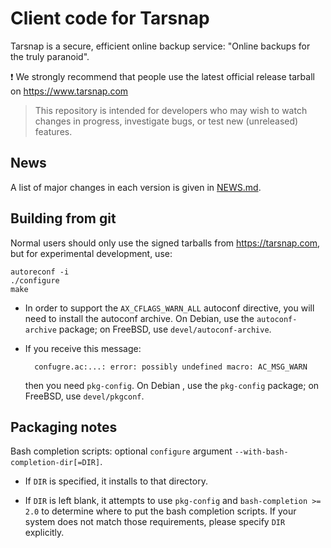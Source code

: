 Client code for Tarsnap
=======================

Tarsnap is a secure, efficient online backup service: "Online
backups for the truly paranoid".

:exclamation: We strongly recommend that people use the latest official
release tarball on https://www.tarsnap.com

> This repository is intended for developers who may wish to watch changes in
> progress, investigate bugs, or test new (unreleased) features.


News
----

A list of major changes in each version is given in [NEWS.md](NEWS.md).


Building from git
-----------------

Normal users should only use the signed tarballs from https://tarsnap.com, but
for experimental development, use:

    autoreconf -i
    ./configure
    make

- In order to support the `AX_CFLAGS_WARN_ALL` autoconf directive,
  you will need to install the autoconf archive.  On Debian, use
  the `autoconf-archive` package; on FreeBSD, use
  `devel/autoconf-archive`.

- If you receive this message:

        confugre.ac:...: error: possibly undefined macro: AC_MSG_WARN

  then you need `pkg-config`.  On Debian , use the `pkg-config`
  package; on FreeBSD, use `devel/pkgconf`.


Packaging notes
---------------

Bash completion scripts: optional `configure` argument
`--with-bash-completion-dir[=DIR]`.

* If `DIR` is specified, it installs to that directory.

* If `DIR` is left blank, it attempts to use `pkg-config` and
  `bash-completion >= 2.0` to determine where to put the bash
  completion scripts.  If your system does not match those
  requirements, please specify `DIR` explicitly.

